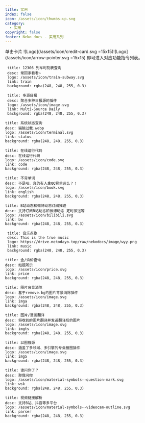 ```yaml
---
title: 实用
index: false
icon: /assets/icon/thumbs-up.svg
category:
  - 实用
copyright: false
footer: Neko docs - 实用系列
---
```

单击卡片 ![Logo](/assets/icon/credit-card.svg =15x15)![Logo](/assets/icon/arrow-pointer.svg =15x15) 即可进入对应功能指令列表。


 ```component VPCard
  title: 12306 列车时刻表查询
  desc: 常回家看看~
  logo: /assets/icon/train-subway.svg
  link: train
  background: rgba(248, 248, 255, 0.3)
  ```


 ```component VPCard
  title: 多源日报
  desc: 聚合多种日报源的插件
  logo: /assets/icon/image.svg
  link: Multi-Source Daily
  background: rgba(248, 248, 255, 0.3)
  ```

  ```component VPCard
  title: 系统状态查询
  desc: 猫脑过载.webp
  logo: /assets/icon/terminal.svg
  link: status
  background: rgba(248, 248, 255, 0.3)
  ```

  ```component VPCard
  title: 在线运行代码
  desc: 在线运行代码
  logo: /assets/icon/code.svg
  link: code
  background: rgba(248, 248, 255, 0.3)
  ```

  ```component VPCard
  title: 不背单词
  desc: 不是吧，真的有人拿QQ背单词么？！
  logo: /assets/icon/book.svg
  link: english
  background: rgba(248, 248, 255, 0.3)
  ```

  ```component VPCard
  title: B站动态和微博动态订阅推送
  desc: 支持订阅B站动态和微博动态 定时推送等
  logo: /assets/icon/bilibili.svg
  link: bw
  background: rgba(248, 248, 255, 0.3)
  ```

 ```component VPCard
  title: 音乐点歌
  desc: This is the true music
  logo: https://drive.nekodayo.top/raw/nekodocs/image/wyy.png
  link: music
  background: rgba(248, 248, 255, 0.3)
  ```

  ```component VPCard
  title: 金/油价查询
  desc: 如题所示
  logo: /assets/icon/price.svg
  link: price
  background: rgba(248, 248, 255, 0.3)
  ```

  ```component VPCard
  title: 图片背景消除
  desc: 基于remove.bg的图片背景消除插件
  logo: /assets/icon/image.svg
  link: imga
  background: rgba(248, 248, 255, 0.3)
  ```

  ```component VPCard
  title: 图片/漫画翻译
  desc: 将收到的图片翻译并发送翻译后的图片
  logo: /assets/icon/image.svg
  link: imgts
  background: rgba(248, 248, 255, 0.3)
  ```

  ```component VPCard
  title: 以图搜源
  desc: 涵盖了多领域、多引擎的专业搜图插件
  logo: /assets/icon/image.svg
  link: imgS
  background: rgba(248, 248, 255, 0.3)
  ```

```component VPCard
title: 谁问你了？
desc: 那我问你
logo: /assets/icon/material-symbols--question-mark.svg
link: wsk
background: rgba(248, 248, 255, 0.3)
```

```component VPCard
title: 视频链接解析
desc: 支持B站、抖音等多平台
logo: /assets/icon/material-symbols--videocam-outline.svg
link: parser
background: rgba(248, 248, 255, 0.3)
```

